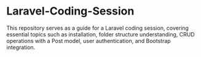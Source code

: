 # Laravel-Coding-Session
This repository serves as a guide for a Laravel coding session, covering essential topics such as installation, folder structure understanding, CRUD operations with a Post model, user authentication, and Bootstrap integration.
